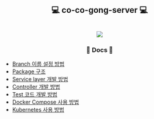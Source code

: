 <h2 align = "center">
    💻 co-co-gong-server 💻
</h2>
<p align="center">
    </br>
    <a href="https://codecov.io/github/co-co-gong/co-co-gong-server" >
        <img src="https://codecov.io/github/co-co-gong/co-co-gong-server/graph/badge.svg?token=ZYQE6OV2BZ"/>
    </a>
</p>

<h3 align = "center">
    📇 Docs 📇
</h3>

- [Branch 이름 설정 방법](docs/branch.md)
- [Package 구조](docs/package-structure.md)
- [Service layer 개발 방법](docs/service.md)
- [Controller 개발 방법](docs/controller.md)
- [Test 코드 개발 방법](docs/test.md)
- [Docker Compose 사용 방법](docs/docker-compose.md)
- [Kubernetes 사용 방법](docs/kubernetes.md)
